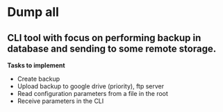 # Dump all
## CLI tool with focus on performing backup in database and sending to some remote storage.
**Tasks to implement**
- Create backup
- Upload backup to google drive (priority), ftp server
- Read configuration parameters from a file in the root
- Receive parameters in the CLI
